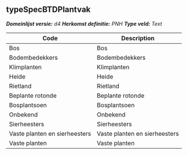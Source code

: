 ## typeSpecBTDPlantvak

*__Domeinlijst versie:__ d4*
*__Herkomst definitie:__ PNH*
*__Type veld:__ Text*

|__Code__ |__Description__	|
|	---	|	---	|
| Bos | Bos |
| Bodembedekkers | Bodembedekkers |
| Klimplanten | Klimplanten |
| Heide | Heide |
| Rietland | Rietland |
| Beplante rotonde  | Beplante rotonde  |
| Bosplantsoen | Bosplantsoen |
| Onbekend | Onbekend |
| Sierheesters | Sierheesters |
| Vaste planten en sierheesters | Vaste planten en sierheesters |
| Vaste planten | Vaste planten |